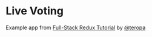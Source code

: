 Live Voting
===========

Example app from [Full-Stack Redux
Tutorial](http://teropa.info/blog/2015/09/10/full-stack-redux-tutorial.html) by
[@teropa](https://twitter.com/teropa)
